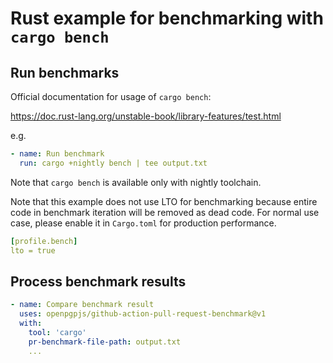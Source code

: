 Rust example for benchmarking with `cargo bench`
================================================

## Run benchmarks

Official documentation for usage of `cargo bench`:

https://doc.rust-lang.org/unstable-book/library-features/test.html

e.g.

```yaml
- name: Run benchmark
  run: cargo +nightly bench | tee output.txt
```

Note that `cargo bench` is available only with nightly toolchain.

Note that this example does not use LTO for benchmarking because entire code in benchmark iteration
will be removed as dead code. For normal use case, please enable it in `Cargo.toml` for production
performance.

```yaml
[profile.bench]
lto = true
```

## Process benchmark results

```yaml
- name: Compare benchmark result
  uses: openpgpjs/github-action-pull-request-benchmark@v1
  with:
    tool: 'cargo'
    pr-benchmark-file-path: output.txt
    ...
```
